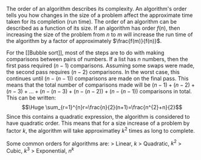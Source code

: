 The order of an algorithm describes its complexity. An algorithm's order tells you how changes in the size of a problem affect the approximate time taken for its completion (run time). The order of an algorithm can be described as a function of its size. If an algorithm has order $f(n)$, then increasing the size of the problem from $n$ to $m$ will increase the run time of the algorithm by a factor of approximately $\frac{f(m)}{f(n)}$.

For the [[Bubble sort]], most of the steps are to do with making comparisons between pairs of numbers. If a list has $n$ numbers, then the first pass required $(n-1)$ comparisons. Assuming some swaps were made, the second pass requires $(n-2)$ comparisons. In the worst case, this continues until $(n-(n-1))$ comparisons are made on the final pass. This means that the total number of comparisons made will be $(n-1)+(n-2)+(n-3)+\dots+(n-(n-3)+(n-(n-2))+(n-(n-1))$ comparisons in total. This can be written:
$$\Huge \sum_{r=1}^{n}r=\frac{n}{2}(n+1)=\frac{n^{2}+n}{2}$$
Since this contains a quadratic expression, the algorithm is considered to have quadratic order. This means that for a size increase of a problem by factor $k$, the algorithm will take approximatley $k^{2}$ times as long to complete.

Some common orders for algorithms are:
\> Linear, $k$
\> Quadratic, $k^{2}$
\> Cubic, $k^{3}$
\> Exponential, $n^{k}$
